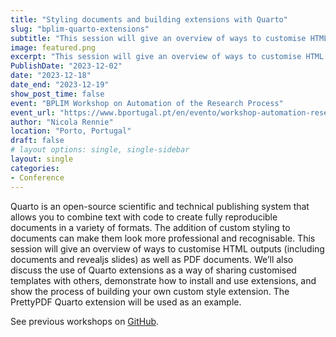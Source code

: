 ```yaml
---
title: "Styling documents and building extensions with Quarto"
slug: "bplim-quarto-extensions"
subtitle: "This session will give an overview of ways to customise HTML outputs (including documents and revealjs slides) as well as PDF documents. We’ll also discuss the use of Quarto extensions as a way of sharing customised templates with others."
image: featured.png
excerpt: "This session will give an overview of ways to customise HTML outputs (including documents and revealjs slides) as well as PDF documents. We’ll also discuss the use of Quarto extensions as a way of sharing customised templates with others."
PublishDate: "2023-12-02"
date: "2023-12-18"
date_end: "2023-12-19"
show_post_time: false
event: "BPLIM Workshop on Automation of the Research Process"
event_url: "https://www.bportugal.pt/en/evento/workshop-automation-research-process"
author: "Nicola Rennie"
location: "Porto, Portugal"
draft: false
# layout options: single, single-sidebar
layout: single
categories:
- Conference
---
```


Quarto is an open-source scientific and technical publishing system that allows you to combine text with code to create fully reproducible documents in a variety of formats. The addition of custom styling to documents can make them look more professional and recognisable. This session will give an overview of ways to customise HTML outputs (including documents and revealjs slides) as well as PDF documents. We’ll also discuss the use of Quarto extensions as a way of sharing customised templates with others, demonstrate how to install and use extensions, and show the process of building your own custom style extension. The PrettyPDF Quarto extension will be used as an example.

See previous workshops on [GitHub](https://github.com/BPLIM/Workshops).
